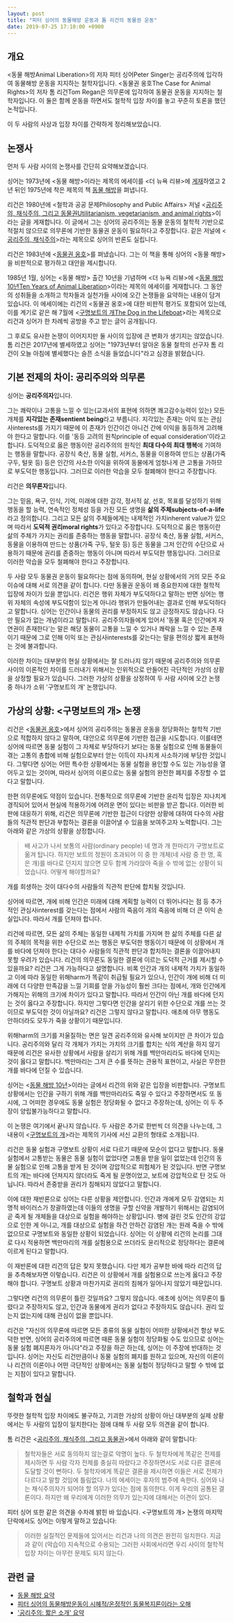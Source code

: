 ```yaml
---
layout: post
title: "피터 싱어의 동물해방 운동과 톰 리건의 동물권 운동"
date: 2019-07-25 17:10:00 +0900
---
```

## 개요
\<동물 해방Animal Liberation\>의 저자 피터 싱어Peter Singer는 공리주의에
입각하여 동물해방 운동을 지지하는 철학자입니다. \<동물권 옹호The Case for
Animal Rights\>의 저자 톰 리건Tom Regan은 의무론에 입각하여 동물권 운동을
지지하는 철학자입니다. 이 둘은 함께 운동을 하면서도 철학적 입장 차이를 놓고
꾸준히 토론을 했던 논적입니다.

이 두 사람의 사상과 입장 차이를 간략하게 정리해보았습니다.

## 논쟁사

먼저 두 사람 사이의 논쟁사를 간단히 요약해보겠습니다.

싱어는 1973년에 \<동물 해방\>이라는 제목의 에세이를 \<더 뉴욕 리뷰\>에
[게재](https://www.nybooks.com/articles/1973/04/05/animal-liberation/)하였고
2년 뒤인 1975년에 착은 제목의 책 [동물
해방](https://www.amazon.com/Animal-Liberation-Definitive-Classic-Movement-dp-0061711306/dp/0061711306/)을
펴냅니다.

리건은 1980년에 \<철학과 공공 문제Philosophy and Public Affairs> 저널
\<[공리주의, 채식주의, 그리고 동물권Utilitarianism, vegetarianism, and animal
rights](https://www.jstor.org/stable/2265001)\>이라는 글을 게재합니다. 이
글에서 그는 싱어의 공리주의는 동물 운동의 철학적 기반으로 적절치 않으므로
의무론에 기반한 동물권 운동이 필요하다고 주장합니다. 같은 저널에 \<[공리주의,
채식주의](https://www.jstor.org/stable/2265002)\>라는 제목으로 싱어의 반론도
실립니다.

리건은 1983년에 \<[동물권
옹호](https://www.amazon.com/Case-Animal-Rights-Tom-Regan/dp/0520243862)\>를
펴냈습니다. 그는 이 책을 통해 싱어의 \<동물 해방\>을 비판적으로 평가하고 대안을
제시합니다.

1985년 1월, 싱어는 \<동물 해방\> 출간 10년을 기념하며 \<더 뉴욕 리뷰\>에
\<[동물 해방 10년Ten Years of Animal
Liberation](https://www.nybooks.com/articles/1985/01/17/ten-years-of-animal-liberation/)\>이라는
제목의 에세이를 게재합니다. 그 동안의 성취들을 소개하고 학자들과 실천가들
사이에 오간 논쟁들을 요약하는 내용이 담겨 있습니다. 이 에세이에는 리건의
\<동물권 옹호\>에 대한 비판적 평가도 포함되어 있는데, 이를 계기로 같은 해 7월에
\<[구명보트의 개The Dog in the
Lifeboat](https://www.nybooks.com/articles/1985/04/25/the-dog-in-the-lifeboat-an-exchange/)\>라는
제목으로 리건과 싱어가 한 차례씩 공방을 주고 받는 글이 공개됩니다.

그 후로도 유사한 논쟁이 이어지지만 둘 사이의 입장에 큰 변화가 생기지는
않았습니다. 톰 리건은 2017년에 별세하였고 싱어는 "1973년부터 알아온 동물 철학의
선구자 톰 리건이 오늘 아침에 별세했다는 슬픈 소식을 들었습니다"라고 심경을
밝혔습니다.

## 기본 전제의 차이: 공리주의와 의무론

싱어는 **공리주의자**입니다.

그는 쾌락이나 고통을 느낄 수 있는(교과서의 표현에 의하면 쾌고감수능력이 있는)
모든 개체를 **지각있는 존재sentient being**라고 부릅니다. 지각있는 존재는 이익
또는 관심사interests를 가지기 때문에 이 존재가 인간이건 아니건 간에 이익을
동등하게 고려해야 한다고 말합니다. 이를 '동등 고려의 원칙principle of equal
consideration'이라고 합니다. 도덕적으로 옳은 행동이란 공리주의의 원칙인 **최대
다수의 최대 행복**에 기여하는 행동을 말합니다. 공장식 축산, 동물 실험, 서커스,
동물을 이용하여 만드는 상품(가죽 구두, 털옷 등) 등은 인간의 사소한 이익을
위하여 동물에게 엄청나게 큰 고통을 가하므로 부도덕한 행동입니다. 그러므로
이러한 악습을 모두 철폐해야 한다고 주장합니다.

리건은 **의무론자**입니다.

그는 믿음, 욕구, 인식, 기억, 미래에 대한 감각, 정서적 삶, 선호, 목표를 달성하기
위해 행동을 할 능력, 연속적인 정체성 등을 가진 모든 생명을 **삶의
주체subjects-of-a-life**라고 정의합니다. 그리고 모든 삶의 주체들에게는 내제적인
가치inherent value가 있으며 따라서 **도덕적 권리moral rights**가 있다고
주장합니다. 도덕적으로 옳은 행동이란 삶의 주체가 가지는 권리를 존중하는 행동을
말합니다. 공장식 축산, 동물 실험, 서커스, 동물을 이용하여 만드는 상품(가죽
구두, 털옷 등) 등은 동물을 그저 인간의 수단으로 사용하기 때문에 권리를 존중하는
행동이 아니며 따라서 부도덕한 행동입니다. 그러므로 이러한 악습을 모두 철폐해야
한다고 주장합니다.

두 사람 모두 동물권 운동이 필요하다는 점에 동의하며, 현실 상황에서의 거의 모든
주요 이슈에 대해 서로 의견을 같이 합니다. 다만 동물권 운동이 왜 중요한지에 대한
철학적 입장에 차이가 있을 뿐입니다. 리건은 행위 자체가 부도덕하다고 말하는 반면
싱어는 행위 자체의 속성에 부도덕함이 있는게 아니라 행위가 만들어내는 결과로
인해 부도덕하다고 말합니다. 싱어는 인간이나 동물의 권리를 부정하지도 않고
긍정하지도 않습니다. 다만 필요가 없는 개념이라고 말합니다. 공리주의자들에게
있어서 '동물 혹은 인간에게 자연권이 존재한다'는 말은 해당 동물이 고통을 느낄 수
있거나 쾌락을 느낄 수 있는 존재이기 때문에 그로 인해 이익 또는
관심사interests를 갖는다는 말을 편의상 짧게 표현하는 것에 불과합니다.

이러한 차이는 대부분의 현실 상황에서는 잘 드러나지 않기 때문에 공리주의와
의무론 사이의 이론적인 차이를 드러내기 위해서는 인위적으로 만들어진 극단적인
가상의 상황을 상정할 필요가 있습니다. 그러한 가상의 상황을 상정하여 두 사람
사이에 오간 논쟁 중 하나가 소위 '구명보트의 개' 논쟁입니다.

## 가상의 상황: \<구명보트의 개\> 논쟁

리건은 \<[동물권
옹호](https://www.amazon.com/Case-Animal-Rights-Tom-Regan/dp/0520243862)\>에서
싱어의 공리주의는 동물권 운동을 정당화하는 철학적 기반으로 적합하지 않다고
말하며, 대안으로 의무론에 기반한 접근을 시도합니다. 이를테면 싱어에 따르면 동물
실험이 그 자체로 부당하다기 보다는 동물 실험으로 인해 동물들이 겪는 고통의
총합에 비해 실험으로부터 얻는 이득이 지나치게 사소하기에 부당한 것입니다.
그렇다면 싱어는 어떤 특수한 상황에서는 동물 실험을 용인할 수도 있는 가능성을
열어두고 있는 것이며, 따라서 싱어의 이론으로는 동물 실험의 완전한 폐지를 주장할
수 없다고 말합니다.

한편 의무론에도 약점이 있습니다. 전통적으로 의무론에 기반한 윤리적 입장은
지나치게 경직되어 있어서 현실에 적용하기에 어려운 면이 있다는 비판을 받곤
합니다. 이러한 비판에 대응하기 위해, 리건은 의무론에 기반한 접근이 다양한
상황에 대하여 다수의 사람들의 직관적 판단과 부합하는 결론을 이끌어낼 수 있음을
보여주고자 노력합니다. 그는 아래와 같은 가상의 상황을 상정합니다.

> 배 사고가 나서 보통의 사람(ordinary people) 네 명과 개 한마리가 구명보트로
> 옮겨 탑니다. 하지만 보트의 정원이 초과되어 이 중 한 개체(네 사람 중 한 명,
> 혹은 개)를 바다로 던지지 않으면 모두 함께 가라앉아 죽을 수 밖에 없는 상황이
> 되었습니다. 어떻게 해야할까요?

개를 희생하는 것이 대다수의 사람들의 직관적 판단에 합치될 것입니다.

싱어에 따르면, 개에 비해 인간은 미래에 대해 계획할 능력이 더 뛰어나다는 점 등
추가적인 관심사interest를 갖는다는 점에서 사람의 죽음이 개의 죽음에 비해 더 큰
이익 손실입니다. 따라서 개를 던져야 합니다.

리건에 따르면, 모든 삶의 주체는 동일한 내제적 가치를 가지며 한 삶의 주체를 다른
삶의 주체의 목적을 위한 수단으로 쓰는 행동은 부도덕한 행동이기 때문에 이
상황에서 개를 바다에 던져야 한다는 대다수 사람들의 직관적 판단과 합치하는
결론을 이끌어내지 못할 우려가 있습니다. 리건의 의무론도 동일한 결론에 이르는
도덕적 근거를 제시할 수 있을까요? 리건은 그게 가능하다고 설명합니다. 비록
인간과 개의 내제적 가치가 동일하고 이에 따라 동일한 위해harm가 똑같이 취급될
필요가 있으나, 인간이 개에 비해 더 미래에 더 다양한 만족감을 느낄 기회를 얻을
가능성이 훨씬 크다는 점에서, 개와 인간에게 가해지는 위해의 크기에 차이가 있다고
말합니다. 따라서 인간이 아닌 개를 바다에 던지는 것이 옳다고 주장합니다. 하지만
그렇다면 인간을 살리기 위한 수단으로 개를 쓰는 것이므로 부도덕한 것이 아닐까요?
리건은 그렇지 않다고 말합니다. 애초에 아무 행동도 안하더라도 모두가 죽을
상황이기 때문입니다.

위해harm의 크기를 저울질하는 면은 일견 공리주의와 유사해 보이지만 큰 차이가
있습니다. 공리주의와 달리 각 개체가 가지는 가치의 크기를 합치는 식의 계산을
하지 않기 때문에 리건은 유사한 상황에서 사람을 살리기 위해 개를 백만마리라도
바다에 던지는 것이 옳다고 말합니다. 백만마리는 그저 큰 수를 뜻하는 관용적
표현이고, 사실은 무한한 개를 바다에 던질 수 있습니다.

싱어는 \<[동물 해방
10년](https://www.nybooks.com/articles/1985/01/17/ten-years-of-animal-liberation/)\>이라는
글에서 리건의 위와 같은 입장을 비판합니다. 구명보트 상황에서는 인간을 구하기
위해 개를 백만마리라도 죽일 수 있다고 주장하면서도 또 동시에, 그 어떠한
경우에도 동물 실험은 정당화될 수 없다고 주장하는데, 싱어는 이 두 주장이
양립불가능하다고 말합니다.

이 논쟁은 여기에서 끝나지 않습니다. 두 사람은 추가로 한번씩 더 의견을 나누는데,
그 내용이 \<[구명보트의
개](https://www.nybooks.com/articles/1985/04/25/the-dog-in-the-lifeboat-an-exchange/)\>라는
제목의 기사에 서신 교환의 형태로 소개됩니다.

리건은 동물 실험과 구명보트 상황이 서로 다르기 때문에 모순이 없다고 말합니다.
동물 실험에서 고통받는 동물은 동물 실험이 없었다면 고통을 받을 일이 없었는데
인간의 동물 실험으로 인해 고통을 받게 된 것이며 강압적으로 피험체가 된
것입니다. 반면 구명보트의 개는 바다에 던져지지 않더라도 죽게 될 운명이었고,
보트에 강압적으로 탄 것도 아닙니다. 따라서 존중받을 권리가 침해되지 않았다고
말합니다.

이에 대한 재반론으로 싱어는 다른 상황을 제안합니다. 인간과 개에게 모두 감염되는
치명적 바이러스가 창괄하였는데 이들의 생명을 구할 신약을 개발하기 위해서는
감염되어 곧 죽게 될 개체들을 대상으로 실험을 해야하는 상황입니다. 병에 걸린
것도 인간의 강압으로 인한 게 아니고, 개를 대상으로 실험을 하건 안하건 감염된
개는 원래 죽을 수 밖에 없으므로 구명보트와 동일한 상황이 되었습니다. 싱어는 이
상황에 리건의 논리를 그대로 다시 적용하면 백만마리의 개를 실험용으로 쓰더라도
윤리적으로 정당하다는 결론에 이르게 된다고 말합니다.

이 재반론에 대한 리건의 답은 찾지 못했습니다. 다만 제가 공부한 바에 따라 리건의
답을 추측해보자면 이렇습니다. 리건은 이 상황에서 개를 실험용으로 쓰는게 옳다고
주장해야 합니다. 구명보트 상황과 마찬가지로 권리의 침헤가 일어나지 않았기
때문입니다.

그렇다면 리건의 의무론이 틀린 것일까요? 그렇지 않습니다. 애초에 싱어는 의무론이
틀렸다고 주장하지도 않고, 인간과 동물에게 권리가 없다고 주장하지도 않습니다.
권리 있는지 없는지에 대해 관심이 없을 뿐입니다.

리건은 "자신의 의무론에 따르면 모든 종류의 동물 실험이 어떠한 상황에서건 항상
부도덕한 반면, 싱어의 공리주의에 따르면 때론 동물 실험이 정당화될 수도 있으므로
싱어는 동물 실험 폐지론자가 아니다"라고 주장을 하곤 하는데, 싱어는 이 주장에
반대하는 것입니다. 싱어는 자신도 리건만큼이나 동물 실험의 폐지를 원하고 있으며,
자신의 이론이나 리건의 이론이나 어떤 극단적인 상황에서는 동물 실험이 정당하다고
말할 수 밖에 없는 지점이 있다고 말합니다.

## 철학과 현실

뚜렷한 철학적 입장 차이에도 불구하고, 기괴한 가상의 상황이 아닌 대부분의 실제
상황에서는 두 사람의 입장이 일치한다는 점에 대해 두 사람 모두 의견을 같이
합니다.

톰 리건은 \<[공리주의, 채식주의, 그리고
동물권](https://www.jstor.org/stable/2265001)\>에서 아래와 같이 말합니다:

> 철학자들은 서로 동의하지 않는걸로 악명이 높다. 두 철학자에게 똑같은 전제를
> 제시하면 두 사람 각자 전제를 충실히 따랐다고 주장하면서도 서로 다른 결론에
> 도달할 것이 뻔하다. 두 철학자에게 똑같은 결론을 제시하면 이들은 서로 전제가
> 다르다고 말할 것임에 틀림없다. 나의 에세이는 후자의 범주에 속한다. 싱어와
> 나는 채식주의자가 되어야 할 의무가 있다는 점에 동의한다. 이게 우리의 공통된
> 결론이다. 하지만 왜 우리에게 이러한 의무가 있는지에 대해서는 이견이 있다.

피터 싱어 또한 같은 의견을 수차례 밝힌 바 있습니다. \<구명보트의 개\> 논쟁의
마지막 단락에서도 싱어는 이렇게 말하고 있습니다:

> 이러한 실질적인 문제들에 있어서는 리건과 나의 의견은 완전히 일치한다. 지금과
> 같이 (악습이) 지속적으로 수용되는 그러한 사회에서라면 우리 사이의 철학적 입장
> 차이는 아무런 문제도 되지 않는다.

## 관련 글

* [동물 해방 요약](/2019/07/28/animal-liberation.html)
* [피터 싱어의 동물해방운동이 시혜적/온정적인 동물복지론이라는
  오해](/2019/07/21/singer-on-animal-liberation.html)
* ['공리주의: 짧은 소개' 요약](/2020/02/01/utilitarianism-a-very-short-introduction.html)
